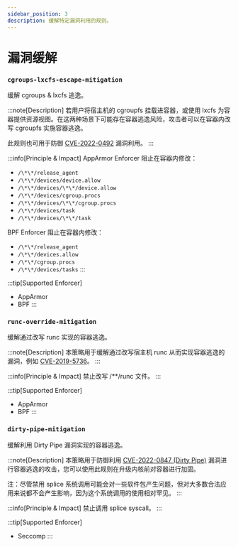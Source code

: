 ```yaml
---
sidebar_position: 3
description: 缓解特定漏洞利用的规则。
---
```


# 漏洞缓解

### `cgroups-lxcfs-escape-mitigation`

缓解 cgroups & lxcfs 逃逸。

:::note[Description]
若用户将宿主机的 cgroupfs 挂载进容器，或使用 lxcfs 为容器提供资源视图。在这两种场景下可能存在容器逃逸风险，攻击者可以在容器内改写 cgroupfs 实施容器逃逸。

此规则也可用于防御 [CVE-2022-0492](https://unit42.paloaltonetworks.com/cve-2022-0492-cgroups/) 漏洞利用。
:::

:::info[Principle & Impact]
AppArmor Enforcer 阻止在容器内修改：
* `/\*\*/release_agent`
* `/\*\*/devices/device.allow`
* `/\*\*/devices/\*\*/device.allow`
* `/\*\*/devices/cgroup.procs`
* `/\*\*/devices/\*\*/cgroup.procs`
* `/\*\*/devices/task`
* `/\*\*/devices/\*\*/task`

BPF Enforcer 阻止在容器内修改：
* `/\*\*/release_agent`
* `/\*\*/devices.allow`
* `/\*\*/cgroup.procs`
* `/\*\*/devices/tasks`
:::

:::tip[Supported Enforcer]
* AppArmor
* BPF
:::



### `runc-override-mitigation`

缓解通过改写 runc 实现的容器逃逸。

:::note[Description]
本策略用于缓解通过改写宿主机 runc 从而实现容器逃逸的漏洞，例如 [CVE-2019-5736](https://github.com/advisories/GHSA-gxmr-w5mj-v8hh)。
:::

:::info[Principle & Impact]
禁止改写 /**/runc 文件。
:::

:::tip[Supported Enforcer]
* AppArmor
* BPF
:::



### `dirty-pipe-mitigation`

缓解利用 Dirty Pipe 漏洞实现的容器逃逸。

:::note[Description]
本策略用于防御利用 [CVE-2022-0847 (Dirty Pipe)](https://dirtypipe.cm4all.com/) 漏洞进行容器逃逸的攻击，您可以使用此规则在升级内核前对容器进行加固。

注：尽管禁用 splice 系统调用可能会对一些软件包产生问题，但对大多数合法应用来说都不会产生影响，因为这个系统调用的使用相对罕见。
:::

:::info[Principle & Impact]
禁止调用 splice syscall。
:::

:::tip[Supported Enforcer]
* Seccomp
:::
